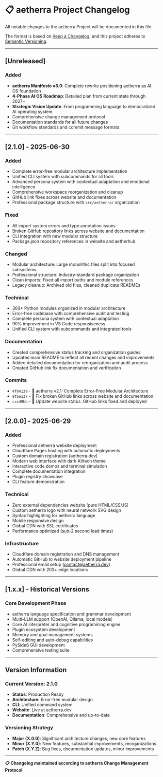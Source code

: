 # 📋 aetherra Project Changelog

All notable changes to the aetherra Project will be documented in this file.

The format is based on [Keep a Changelog](https://keepachangelog.com/en/1.0.0/),
and this project adheres to [Semantic Versioning](https://semver.org/spec/v2.0.0.html).

---

## [Unreleased]

### Added
- **aetherra Manifesto v3.0**: Complete rewrite positioning aetherra as AI OS foundation
- **4-Phase AI OS Roadmap**: Detailed plan from current state through 2027+
- **Strategic Vision Update**: From programming language to democratized AI operating system
- Comprehensive change management protocol
- Documentation standards for all future changes
- Git workflow standards and commit message formats

---

## [2.1.0] - 2025-06-30

### Added
- Complete error-free modular architecture implementation
- Unified CLI system with subcommands for all tools
- Advanced persona system with contextual adaptation and emotional intelligence
- Comprehensive workspace reorganization and cleanup
- GitHub link fixes across website and documentation
- Professional package structure with `src/aetherra/` organization

### Fixed
- All import system errors and type annotation issues
- Broken GitHub repository links across website and documentation
- CLI integration with new modular structure
- Package.json repository references in website and aetherhub

### Changed
- Modular architecture: Large monolithic files split into focused subsystems
- Professional structure: Industry-standard package organization
- Clean imports: Fixed all import paths and module references
- Legacy cleanup: Archived old files, cleaned duplicate READMEs

### Technical
- 300+ Python modules organized in modular architecture
- Error-free codebase with comprehensive audit and testing
- Complete persona system with contextual adaptation
- 90% improvement in VS Code responsiveness
- Unified CLI system with subcommands and integrated tools

### Documentation
- Created comprehensive status tracking and organization guides
- Updated main README to reflect all recent changes and improvements
- Added detailed documentation for reorganization and audit process
- Created GitHub link fix documentation and verification

### Commits
- `4f84129` - 🚀 aetherra v2.1: Complete Error-Free Modular Architecture
- `9fbe137` - 🔗 Fix broken GitHub links across website and documentation
- `cced9bb` - 📝 Update website status: GitHub links fixed and deployed

---

## [2.0.0] - 2025-06-29

### Added
- Professional aetherra website deployment
- Cloudflare Pages hosting with automatic deployments
- Custom domain registration (aetherra.dev)
- Modern web interface with dark AI/tech theme
- Interactive code demos and terminal simulation
- Complete documentation integration
- Plugin registry showcase
- CLI feature demonstration

### Technical
- Zero external dependencies website (pure HTML/CSS/JS)
- Custom aetherra logo with neural network SVG design
- Syntax highlighting for aetherra language
- Mobile responsive design
- Global CDN with SSL certificates
- Performance optimized (sub-2 second load times)

### Infrastructure
- Cloudflare domain registration and DNS management
- Automatic GitHub to website deployment pipeline
- Professional email setup (contact@aetherra.dev)
- Global CDN with 200+ edge locations

---

## [1.x.x] - Historical Versions

### Core Development Phase
- aetherra language specification and grammar development
- Multi-LLM support (OpenAI, Ollama, local models)
- Core AI interpreter and cognitive programming engine
- Plugin ecosystem development
- Memory and goal management systems
- Self-editing and auto-debug capabilities
- PySide6 GUI development
- Comprehensive testing suite

---

## Version Information

### Current Version: 2.1.0
- **Status**: Production Ready
- **Architecture**: Error-free modular design
- **CLI**: Unified command system
- **Website**: Live at aetherra.dev
- **Documentation**: Comprehensive and up-to-date

### Versioning Strategy
- **Major (X.0.0)**: Significant architecture changes, new core features
- **Minor (X.Y.0)**: New features, substantial improvements, reorganizations
- **Patch (X.Y.Z)**: Bug fixes, documentation updates, minor improvements

---

**📋 Changelog maintained according to aetherra Change Management Protocol**
